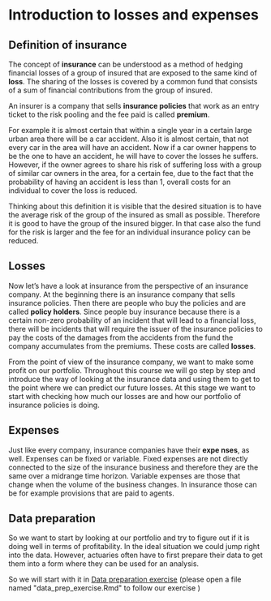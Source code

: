 # Introduction to losses and expenses

## Definition of insurance

The concept of **insurance** can be understood as a method of hedging financial losses of a group of insured that are exposed to the same kind of **loss**. The sharing of the losses is covered by a common fund that consists of a sum of financial contributions from the group of insured.

An insurer is a company that sells **insurance policies** that work as an entry ticket to the risk pooling and the fee paid is called **premium**. 

For example it is almost certain that within a single year in a certain large urban area there will be a car accident. Also it is almost certain, that not every car in the area will have an accident. Now if a car owner happens to be the one to have an accident, he will have to cover the losses he suffers. However, if the owner agrees to share his risk of suffering loss with a group of similar car owners in the area, for a certain fee, due to the fact that the probability of having an accident is less than 1, overall costs for an individual to cover the loss is reduced.

Thinking about this definition it is visible that the desired situation is to have the average risk of the group of the insured as small as possible. Therefore it is good to have the group of the insured bigger. In that case also the fund for the risk is larger and the fee for an individual insurance policy can be reduced.

## Losses

Now let’s have a look at insurance from the perspective of an insurance company. At the beginning there is an insurance company that sells insurance policies. Then there are people who buy the policies and are called **policy holders**. Since people buy insurance because there is a certain non-zero probability of an incident that will lead to a financial loss, there will be incidents that will require the issuer of the insurance policies to pay the costs of the damages from the accidents from the fund the company accumulates from the premiums. These costs are called **losses**.

From the point of view of the insurance company, we want to make some profit on our portfolio. Throughout this course we will go step by step and introduce the way of looking at the insurance data and using them to get to the point where we can predict our future losses. At this stage we want to start with checking how much our losses are and how our portfolio of insurance policies is doing.

## Expenses

Just like every company, insurance companies have their **expe
nses**, as well. Expenses can be fixed or variable. Fixed expenses are not directly connected to the size of the insurance business and therefore they are the same over a midrange time horizon.
Variable expenses are those that change when the volume of the business changes. In insurance those can be for example provisions that are paid to agents.

## Data preparation

So we want to start by looking at our portfolio and try to figure out if it is doing well in terms of profitability. In the ideal situation we could jump right into the data. However, actuaries often have to first prepare their data to get them into a form where they can be used for an analysis.

So we will start with it in [Data preparation exercise](data_prep_exercise_KPI.md) (please open a file named "data_prep_exercise.Rmd" to follow our exercise
)
